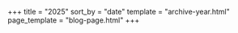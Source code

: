 +++
title = "2025"
sort_by = "date"
template = "archive-year.html"
page_template = "blog-page.html"
+++
